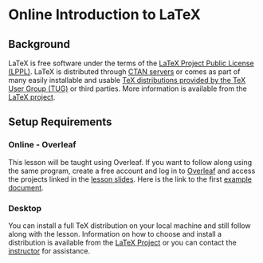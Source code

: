 # Online Introduction to LaTeX

## Background
LaTeX is free software under the terms of the [LaTeX Project Public License (LPPL)](https://www.latex-project.org/lppl/). LaTeX is distributed through [CTAN servers](https://www.latex-project.org/get/#ctan) or comes as part of many easily installable and usable [TeX distributions provided by the TeX User Group (TUG)](http://www.tug.org/interest.html#free) or third parties. More information is available from the [LaTeX project](https://www.latex-project.org/get/). 

## Setup Requirements
### Online - Overleaf
This lesson will be taught using Overleaf. If you want to follow along using the same program, create a free account and log in to [Overleaf](https://www.overleaf.com/) and access the projects linked in the [lesson slides](https://jdlm.info/latex-course/en/part1.pdf). Here is the link to the first [example document](https://www.overleaf.com/docs?snip_uri=https://raw.github.com/jdleesmiller/latex-course/master/en/basics.tex&splash=none).

### Desktop 
You can install a full TeX distribution on your local machine and still follow along with the lesson. Information on how to choose and install a distribution is available from the [LaTeX Project](https://www.latex-project.org/get/#tex-distributions) or you can contact the [instructor](mailto:kathryn.miller@nist.gov) for assistance.
